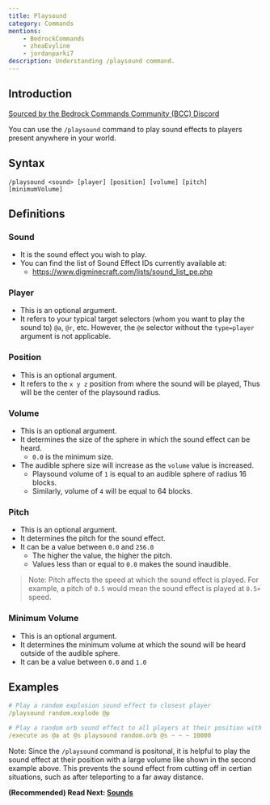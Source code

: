 ```yaml
---
title: Playsound
category: Commands
mentions:
    - BedrockCommands
    - zheaEvyline
    - jordanparki7
description: Understanding /playsound command.
---
```


## Introduction

[Sourced by the Bedrock Commands Community (BCC) Discord](https://bedrockcommands.org/)

You can use the `/playsound` command to play sound effects to players present anywhere in your world.

## Syntax

`/playsound <sound> [player] [position] [volume] [pitch] [minimumVolume]`

## Definitions

### Sound

- It is the sound effect you wish to play.
- You can find the list of Sound Effect IDs currently available at:
    - https://www.digminecraft.com/lists/sound_list_pe.php

### Player

- This is an optional argument.
- It refers to your typical target selectors (whom you want to play the sound to) ` @a `, ` @r `, etc. However, the `@e` selector without the `type=player` argument is not applicable.

### Position

- This is an optional argument.
- It refers to the  `x y z` position from where the sound will be played, Thus will be the center of the playsound radius.

### Volume

- This is an optional argument.
- It determines the size of the sphere in which the sound effect can be heard.
    - ` 0.0 ` is the minimum size.
- The audible sphere size will increase as the `volume` value is increased.
    - Playsound volume of `1` is equal to an audible sphere of radius 16 blocks.
    - Similarly, volume of `4` will be equal to 64 blocks.

### Pitch

- This is an optional argument.
- It determines the pitch for the sound effect.
- It can be a value between ` 0.0 ` and ` 256.0 `
    - The higher the value, the higher the pitch.
    - Values less than or equal to  `0.0`  makes the sound inaudible.

> Note: Pitch affects the speed at which the sound effect is played. For example, a pitch of `0.5` would mean the sound effect is played at ` 0.5× ` speed.

### Minimum Volume

- This is an optional argument.
- It determines the minimum volume at which the sound will be heard outside of the audible sphere.
- It can be a value between ` 0.0 ` and ` 1.0 `

## Examples

```yaml
# Play a random explosion sound effect to closest player
/playsound random.explode @p

# Play a random orb sound effect to all players at their position with a volume of 10000
/execute as @a at @s playsound random.orb @s ~ ~ ~ 10000
```

Note: Since the `/playsound` command is positonal, it is helpful to play the sound effect at their position with a large volume like shown in the second example above. This prevents the sound effect from cutting off in certian situations, such as after teleporting to a far away distance.


**(Recommended) Read Next: [Sounds](/concepts/sounds)**

